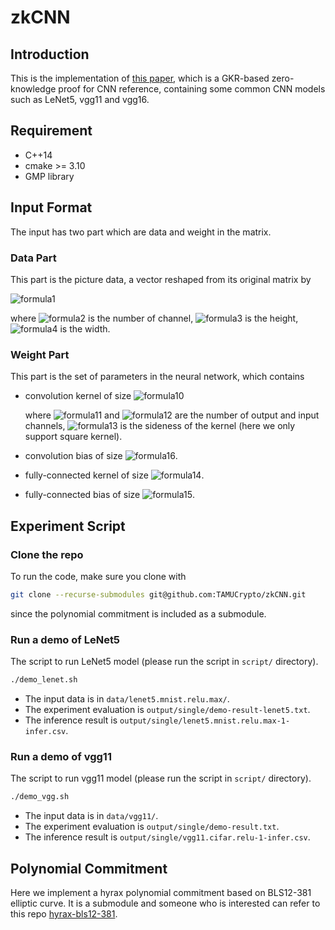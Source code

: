 # zkCNN

## Introduction

This is the implementation of [this paper](https://eprint.iacr.org/2021/673), which is a GKR-based zero-knowledge proof for CNN reference, containing some common CNN models such as LeNet5, vgg11 and vgg16.



## Requirement

- C++14
- cmake >= 3.10
- GMP library



## Input Format

The input has two part which are data and weight in the matrix.

### Data Part

This part is the picture data, a vector reshaped from its original matrix by

![formula1](https://render.githubusercontent.com/render/math?math=ch_{in}%20%5Ccdot%20h\times%20w)

where ![formula2](https://render.githubusercontent.com/render/math?math=ch_{in}) is the number of channel, ![formula3](https://render.githubusercontent.com/render/math?math=h) is the height, ![formula4](https://render.githubusercontent.com/render/math?math=w) is the width.

### Weight Part

This part is the set of parameters in the neural network, which contains

- convolution kernel of size ![formula10](https://render.githubusercontent.com/render/math?math=ch_{out}%20\times%20ch_{in}%20\times%20m%20\times%20m)

  where ![formula11](https://render.githubusercontent.com/render/math?math=ch_{out}) and ![formula12](https://render.githubusercontent.com/render/math?math=ch_{in}) are the number of output and input channels, ![formula13](https://render.githubusercontent.com/render/math?math=m) is the sideness of the kernel (here we only support square kernel).

- convolution bias of size ![formula16](https://render.githubusercontent.com/render/math?math=ch_{out}).

- fully-connected kernel of size ![formula14](https://render.githubusercontent.com/render/math?math=ch_{out}\times%20ch_{in}).

- fully-connected bias of size ![formula15](https://render.githubusercontent.com/render/math?math=ch_{out}).

## Experiment Script
### Clone the repo
To run the code, make sure you clone with
``` bash
git clone --recurse-submodules git@github.com:TAMUCrypto/zkCNN.git
```
since the polynomial commitment is included as a submodule.

### Run a demo of LeNet5
The script to run LeNet5 model (please run the script in ``script/`` directory).
``` bash
./demo_lenet.sh
```

- The input data is in ``data/lenet5.mnist.relu.max/``.
- The experiment evaluation is ``output/single/demo-result-lenet5.txt``.
- The inference result is ``output/single/lenet5.mnist.relu.max-1-infer.csv``.


### Run a demo of vgg11
The script to run vgg11 model (please run the script in ``script/`` directory).
``` bash
./demo_vgg.sh
```

- The input data is in ``data/vgg11/``.
- The experiment evaluation is ``output/single/demo-result.txt``.
- The inference result is ``output/single/vgg11.cifar.relu-1-infer.csv``.

## Polynomial Commitment

Here we implement a hyrax polynomial commitment based on BLS12-381 elliptic curve. It is a submodule and someone who is interested can refer to this repo [hyrax-bls12-381](https://github.com/TAMUCrypto/hyrax-bls12-381).

